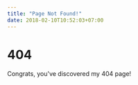 ```yaml
---
title: "Page Not Found!"
date: 2018-02-10T10:52:03+07:00
---
```

# 404

Congrats, you've discovered my 404 page!
